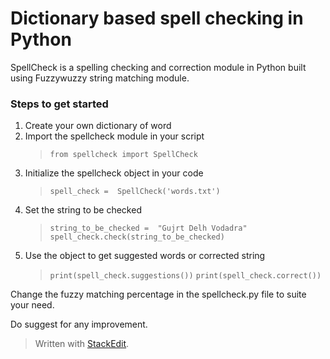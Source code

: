 
# Dictionary based spell checking in Python
SpellCheck is a spelling checking and correction module in Python built using Fuzzywuzzy string matching module.

### Steps to get started

 1. Create your own dictionary of word
 2. Import the spellcheck module in your script
	>`from spellcheck import SpellCheck`
 3. Initialize the spellcheck object in your code
	>`spell_check =  SpellCheck('words.txt')`
 4. Set the string to be checked
	>`string_to_be_checked =  "Gujrt Delh Vodadra"`
	>`spell_check.check(string_to_be_checked)`
 5. Use the object to get suggested words or corrected string
	>`print(spell_check.suggestions())`
	>`print(spell_check.correct())`

Change the fuzzy matching percentage in the spellcheck.py file to suite your need.

Do suggest for any improvement. 

> Written with [StackEdit](https://stackedit.io/).

